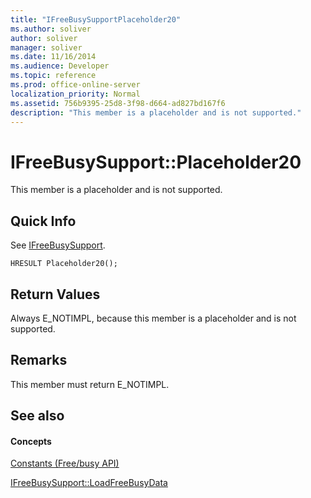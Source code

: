 ```yaml
---
title: "IFreeBusySupportPlaceholder20"
ms.author: soliver
author: soliver
manager: soliver
ms.date: 11/16/2014
ms.audience: Developer
ms.topic: reference
ms.prod: office-online-server
localization_priority: Normal
ms.assetid: 756b9395-25d8-3f98-d664-ad827bd167f6
description: "This member is a placeholder and is not supported."
---
```


# IFreeBusySupport::Placeholder20

This member is a placeholder and is not supported.
  
## Quick Info

See [IFreeBusySupport](ifreebusysupport.md).
  
```
HRESULT Placeholder20();
```

## Return Values

Always E_NOTIMPL, because this member is a placeholder and is not supported.
  
## Remarks

This member must return E_NOTIMPL.
  
## See also

#### Concepts

[Constants (Free/busy API)](constants-free-busy-api.md)
  
[IFreeBusySupport::LoadFreeBusyData](ifreebusysupport-loadfreebusydata.md)

